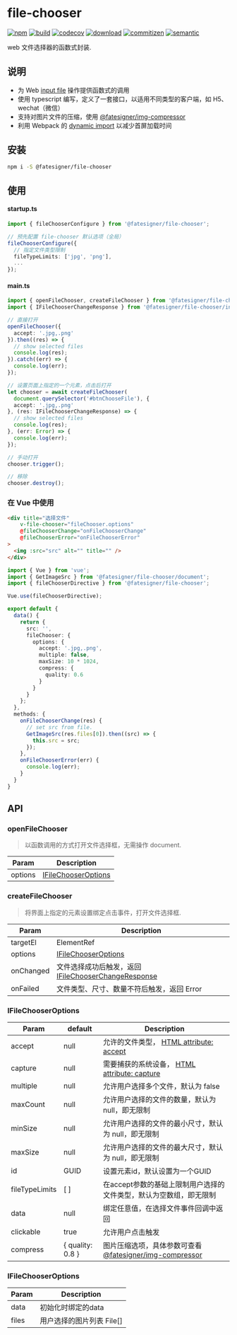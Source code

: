 # file-chooser

[![npm][npm-image]][npm-url]
[![build][travis-image]][travis-url]
[![codecov][codecov-image]][codecov-url]
[![download][download-image]][download-url]
[![commitizen][commitizen-image]][commitizen-url]
[![semantic][semantic-image]][semantic-url]

[npm-image]: https://img.shields.io/npm/v/@fatesigner/file-chooser.svg?color=red
[npm-url]: https://npmjs.com/package/@fatesigner/file-chooser
[travis-image]: https://travis-ci.com/fatesigner/file-chooser.svg?token=i21P7stb8bZPNjZakvsi&branch=master&color=success
[travis-url]: https://travis-ci.com/fatesigner/file-chooser
[codecov-image]: https://codecov.io/gh/fatesigner/file-chooser/branch/master/graph/badge.svg
[codecov-url]: https://codecov.io/gh/fatesigner/file-chooser
[download-image]: https://img.shields.io/npm/dw/@fatesigner/file-chooser.svg?color=green
[download-url]: https://npmjs.com/package/@fatesigner/file-chooser
[commitizen-image]: https://img.shields.io/badge/commitizen-friendly-green.svg
[commitizen-url]: http://commitizen.github.io/cz-cli/
[semantic-image]: https://img.shields.io/badge/%20%20%F0%9F%93%A6%F0%9F%9A%80-semantic--release-e10079.svg?style=flat-square
[semantic-url]: https://opensource.org/licenses/MIT

web 文件选择器的函数式封装.

## 说明
- 为 Web [input file](https://developer.mozilla.org/zh-CN/docs/Web/HTML/Element/Input/file) 操作提供函数式的调用
- 使用 typescript 编写，定义了一套接口，以适用不同类型的客户端，如 H5、wechat（微信）
- 支持对图片文件的压缩，使用 [@fatesigner/img-compressor](https://github.com/fatesigner/img-compressor)
- 利用 Webpack 的 [dynamic import](https://webpack.docschina.org/guides/code-splitting/) 以减少首屏加载时间
## 安装

```bash
npm i -S @fatesigner/file-chooser
```

## 使用
#### startup.ts
```ts
import { fileChooserConfigure } from '@fatesigner/file-chooser';

// 预先配置 file-chooser 默认选项（全局）
fileChooserConfigure({
  // 指定文件类型限制
  fileTypeLimits: ['jpg', 'png'],
  ...
});
```
#### main.ts
```ts
import { openFileChooser, createFileChooser } from '@fatesigner/file-chooser';
import { IFileChooserChangeResponse } from '@fatesigner/file-chooser/interfaces';

// 直接打开
openFileChooser({
  accept: '.jpg,.png'
}).then((res) => {
  // show selected files
  console.log(res);
}).catch((err) => {
  console.log(err);
});

// 设置页面上指定的一个元素，点击后打开
let chooser = await createFileChooser(
  document.querySelector('#btnChooseFile'), {
  accept: '.jpg,.png'
}, (res: IFileChooserChangeResponse) => {
  // show selected files
  console.log(res);
}, (err: Error) => {
  console.log(err);
});

// 手动打开
chooser.trigger();

// 移除
chooser.destroy();
```

### 在 Vue 中使用
```html
<div title="选择文件"
    v-file-chooser="fileChooser.options"
    @fileChooserChange="onFileChooserChange"
    @fileChooserError="onFileChooserError"
>
  <img :src="src" alt="" title="" />
</div>
```
```ts
import { Vue } from 'vue';
import { GetImageSrc } from '@fatesigner/file-chooser/document';
import { fileChooserDirective } from '@fatesigner/file-chooser';

Vue.use(fileChooserDirective);

export default {
  data() {
    return {
      src: '',
      fileChooser: {
        options: {
          accept: '.jpg,.png',
          multiple: false,
          maxSize: 10 * 1024,
          compress: {
            quality: 0.6
          }
        }
      }
    };
  },
  methods: {
    onFileChooserChange(res) {
      // set src from file.
      GetImageSrc(res.files[0]).then((src) => {
        this.src = src;
      });
    },
    onFileChooserError(err) {
      console.log(err);
    }
  }
}
```

## API
### openFileChooser
> 以函数调用的方式打开文件选择框，无需操作 document.

| Param | Description |
| --- | --- |
| options | [IFileChooserOptions](#IFileChooserOptions) |

### createFileChooser
> 将界面上指定的元素设置绑定点击事件，打开文件选择框.

| Param | Description |
| --- | --- |
| targetEl | ElementRef |
| options | [IFileChooserOptions](#IFileChooserOptions) |
| onChanged | 文件选择成功后触发，返回 [IFileChooserChangeResponse](#IFileChooserChangeResponse) |
| onFailed | 文件类型、尺寸、数量不符后触发，返回 Error |

### IFileChooserOptions
| Param | default | Description |
| --- | --- | --- |
| accept  | null | 允许的文件类型， [HTML attribute: accept](https://developer.mozilla.org/zh-CN/docs/Web/HTML/Attributes/accept) |
| capture | null | 需要捕获的系统设备， [HTML attribute: capture](https://developer.mozilla.org/zh-CN/docs/Web/HTML/Attributes/capture) |
| multiple | null | 允许用户选择多个文件，默认为 false  |
| maxCount | null | 允许用户选择的文件的数量，默认为 null，即无限制  |
| minSize | null | 允许用户选择的文件的最小尺寸，默认为 null，即无限制  |
| maxSize | null | 允许用户选择的文件的最大尺寸，默认为 null，即无限制  |
| id | GUID | 设置元素id，默认设置为一个GUID  |
| fileTypeLimits | [ ] | 在accept参数的基础上限制用户选择的文件类型，默认为空数组，即无限制  |
| data | null | 绑定任意值，在选择文件事件回调中返回  |
| clickable | true | 允许用户点击触发  |
| compress | { quality: 0.8 } | 图片压缩选项，具体参数可查看 [@fatesigner/img-compressor](https://github.com/fatesigner/img-compressor)  |

### IFileChooserOptions
| Param | Description |
| --- | --- |
| data | 初始化时绑定的data  |
| files | 用户选择的图片列表 File[]  |

